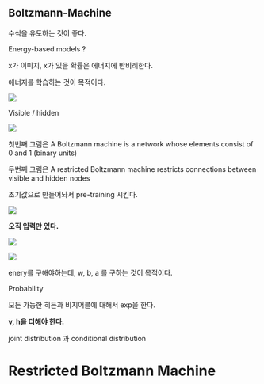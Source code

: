 ##  Boltzmann-Machine

수식을 유도하는 것이 좋다.



Energy-based models ? 

x가 이미지, x가 있을 확률은 에너지에 반비례한다.

에너지를 학습하는 것이 목적이다.

![](https://ws1.sinaimg.cn/large/006tNbRwgy1fwwzt0r9t2j30yn0ke79b.jpg)

Visible / hidden

![](https://ws4.sinaimg.cn/large/006tNbRwgy1fwwzua307bj30vg0m6n7k.jpg)

첫번째 그림은 A Boltzmann machine is a network whose elements consist of 0 and 1 (binary units)

두번째 그림은 A restricted Boltzmann machine restricts connections between visible and hidden nodes



초기값으로 만들어놔서 pre-training 시킨다.

![](https://ws4.sinaimg.cn/large/006tNbRwgy1fx1kobennzj311a0meahv.jpg)



**오직 입력만 있다.**

![](https://ws1.sinaimg.cn/large/006tNbRwgy1fwwzxbswauj30yp0o5wl9.jpg)



![](https://ws4.sinaimg.cn/large/006tNbRwgy1fx1kul3nh2j31530qcneh.jpg)



enery를 구해야하는데, w, b, a 를 구하는 것이 목적이다.

Probability 

모든 가능한 히든과 비지어블에 대해서 exp을 한다.

**v, h을 더해야 한다.**

joint distribution 과 conditional distribution

# Restricted Boltzmann Machine



